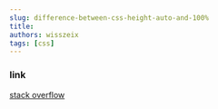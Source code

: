```yaml
---
slug: difference-between-css-height-auto-and-100%
title: 
authors: wisszeix
tags: [css]
---
```


### link
[stack overflow](https://stackoverflow.com/questions/15943009/difference-between-css-height-100-vs-height-auto)
